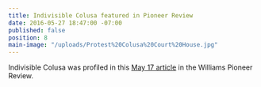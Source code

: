 ```yaml
---
title: Indivisible Colusa featured in Pioneer Review
date: 2016-05-27 18:47:00 -07:00
published: false
position: 8
main-image: "/uploads/Protest%20Colusa%20Court%20House.jpg"
---
```


Indivisible Colusa was profiled in this [May 17 article](http://williamspioneer.com/article/81627) in the Williams Pioneer Review.